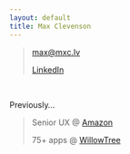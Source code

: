 ```yaml
---
layout: default
title: Max Clevenson
---
```


> [&#109;&#097;&#120;&#064;&#109;&#120;&#099;&#046;&#108;&#118;](mailto:&#109;&#097;&#120;&#064;&#109;&#120;&#099;&#046;&#108;&#118;?subject=Hello%20from%20mxc.lv) 
>
> [LinkedIn](https://www.linkedin.com/in/maxclevenson/)

&nbsp;

Previously…
 
> Senior UX @ [Amazon](https://advertising.amazon.com)
>
> 75+ apps @ [WillowTree](https://willowtreeapps.com/portfolio)
